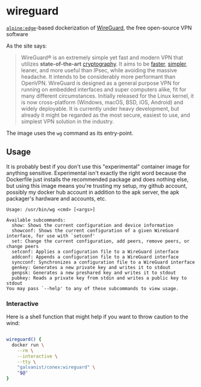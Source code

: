 # wireguard

[`alpine:edge`](https://hub.docker.com/_/alpine/)-based dockerization of [WireGuard](https://www.wireguard.com/), the free open-source VPN software

As the site says:

> WireGuard® is an extremely simple yet fast and modern VPN that utilizes **state-of-the-art** [cryptography](https://www.wireguard.com/protocol/). It aims to be [faster](https://www.wireguard.com/performance/), [simpler](https://www.wireguard.com/quickstart/), leaner, and more useful than IPsec, while avoiding the massive headache. It intends to be considerably more performant than OpenVPN. WireGuard is designed as a general purpose VPN for running on embedded interfaces and super computers alike, fit for many different circumstances. Initially released for the Linux kernel, it is now cross-platform (Windows, macOS, BSD, iOS, Android) and widely deployable. It is currently under heavy development, but already it might be regarded as the most secure, easiest to use, and simplest VPN solution in the industry.

The image uses the `wg` command as its entry-point.

## Usage

It is probably best if you don't use this "experimental" container image for anything sensitive. Experimental isn't exactly the right word because the Dockerfile just installs the recommended package and does nothing else, but using this image means you're trusting my setup, my github account, possibly my docker hub account in addition to the apk server, the apk packager's hardware and accounts, etc.

```
Usage: /usr/bin/wg <cmd> [<args>]

Available subcommands:
  show: Shows the current configuration and device information
  showconf: Shows the current configuration of a given WireGuard interface, for use with `setconf'
  set: Change the current configuration, add peers, remove peers, or change peers
  setconf: Applies a configuration file to a WireGuard interface
  addconf: Appends a configuration file to a WireGuard interface
  syncconf: Synchronizes a configuration file to a WireGuard interface
  genkey: Generates a new private key and writes it to stdout
  genpsk: Generates a new preshared key and writes it to stdout
  pubkey: Reads a private key from stdin and writes a public key to stdout
You may pass `--help' to any of these subcommands to view usage.
```

### Interactive

Here is a shell function that might help if you want to throw caution to the wind:

```sh

wireguard() {
  docker run \
    --rm \
    --interactive \
    --tty \
    "galvanist/conex:wireguard" \
    "$@"
}

```
